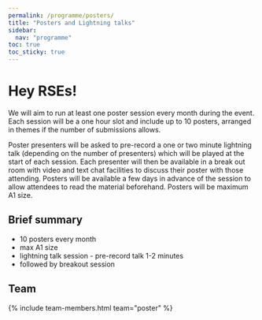 ```yaml
---
permalink: /programme/posters/
title: "Posters and Lightning talks"
sidebar:
  nav: "programme"
toc: true
toc_sticky: true
---
```


# **Hey RSEs!**

We will aim to run at least one poster session every month during the event. Each session will be a one hour slot and include up to 10 posters, arranged in themes if the number of submissions allows. 

Poster presenters will be asked to pre-record a one or two minute lightning talk (depending on the number of presenters) which will be played at the start of each session. Each presenter will then be available in a break out room with video and text chat facilities to discuss their poster with those attending. Posters will be available a few days in advance of the session to allow attendees to read the material beforehand. Posters will be maximum A1 size.

## Brief summary

* 10 posters every month
* max A1 size
* lightning talk session - pre-record talk 1-2 minutes
* followed by breakout session

## Team

{% include team-members.html team="poster" %}
